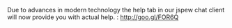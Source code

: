 Due to advances in modern technology the help tab in our jspew chat client will now provide you with actual help. : http://goo.gl/FOR6Q